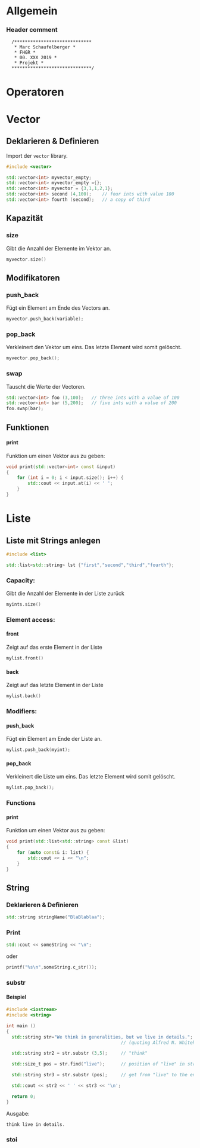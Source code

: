 # Allgemein
   ### Header comment ###
   
      /*****************************
       * Marc Schaufelberger *
       * FHGR *
       * 00. XXX 2019 *
       * Projekt *
      ******************************/
# Operatoren
# Vector

## Deklarieren & Definieren
Import der `vector` library.
```c++
#include <vector>
```
```c++
std::vector<int> myvector_empty;
std::vector<int> myvector_empty ={};
std::vector<int> myvector = {3,1,1,2,1};
std::vector<int> second (4,100);    // four ints with value 100
std::vector<int> fourth (second);   // a copy of third
```
## Kapazität
### size
Gibt die Anzahl der Elemente im Vektor an.
```c++
myvector.size()
```
## Modifikatoren
### push_back
Fügt ein Element am Ende des Vectors an.
```c++
myvector.push_back(variable);
```
### pop_back
Verkleinert den Vektor um eins. Das letzte Element wird somit gelöscht.
```c++
myvector.pop_back();
```
### swap
Tauscht die Werte der Vectoren.
```c++
std::vector<int> foo (3,100);   // three ints with a value of 100
std::vector<int> bar (5,200);   // five ints with a value of 200
foo.swap(bar);
```
## Funktionen ##
#### print ####
Funktion um einen Vektor aus zu geben:
``` c++
void print(std::vector<int> const &input)
{
    for (int i = 0; i < input.size(); i++) {
        std::cout << input.at(i) << ' ';
    }
}
```
# Liste

## Liste mit Strings anlegen
```c++
#include <list>
```
```c++
std::list<std::string> lst {"first","second","third","fourth"};
```

### Capacity: ###
Gibt die Anzahl der Elemente in der Liste zurück
```c++
myints.size()
```
### Element access: ###
#### front ####
Zeigt auf das erste Element in der Liste
```c
mylist.front()
```
#### back ####
Zeigt auf das letzte Element in der Liste
```c
mylist.back()
```
### Modifiers: ###
#### push_back ####
Fügt ein Element am Ende der Liste an.
```c++
mylist.push_back(myint);
```
#### pop_back ####
Verkleinert die Liste um eins. Das letzte Element wird somit gelöscht.
```c++
mylist.pop_back();
```

### Functions ###
#### print ####
Funktion um einen Vektor aus zu geben:
``` c++
void print(std::list<std::string> const &list)
{
    for (auto const& i: list) {
        std::cout << i << "\n";
    }
}
```
## String ##

### Deklarieren & Definieren ###
``` c++
std::string stringName("BlaBlablaa");
``` 

### Print ###

``` c++
std::cout << someString << "\n";
``` 
oder
``` c++
printf("%s\n",someString.c_str());
``` 

### substr ###
#### Beispiel ####
```c++
#include <iostream>
#include <string>

int main ()
{
  std::string str="We think in generalities, but we live in details.";
                                           // (quoting Alfred N. Whitehead)

  std::string str2 = str.substr (3,5);     // "think"

  std::size_t pos = str.find("live");      // position of "live" in str

  std::string str3 = str.substr (pos);     // get from "live" to the end

  std::cout << str2 << ' ' << str3 << '\n';

  return 0;
}
```
Ausgabe:
```c++
think live in details.
```
### stoi ###


